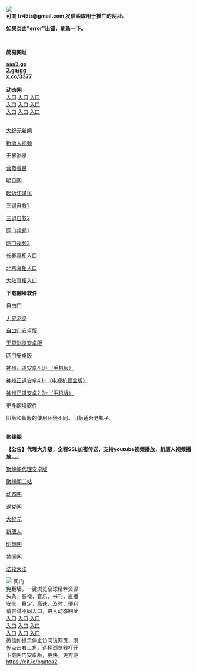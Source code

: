 <td align="center"><a target="_blank" href="https://raw.githubusercontent.com/szzd1/szzd1.github.io/master/1.JPG"><img src="https://raw.githubusercontent.com/szzd1/2/master/6.JPG" style="max-width:100%;"></a></td><br>
<strong>可向 fr45tr@gmail.com 发信索取用于推广的网址。</strong>
<p><strong>如果页面"error"出错，刷新一下。</strong></p>
<br>
<p><strong>简易网址</strong></p>
<strong><a href="http://aaa3.gq">aaa3.gq</a></strong><br>
<strong><a href="http://2.gp/gg">2.gp/gg</a></strong><br>
<strong><a href="http://x.co/3377">x.co/3377</a></strong><br>
<br>
<strong>动态网</strong>
<br>
      <a href="http://t.cn/RBvEx04" rel="nofollow">入口</a>
      <a href="http://219.85.104.170/1" rel="nofollow">入口</a>
      <a href="http://ftxdwcv.yspjgjq.gq/70cdtw" rel="nofollow">入口</a><br>
      <a href="http://ftxdwcv.yspjgjq.gq/70ydtw" rel="nofollow">入口</a>
      <a href="http://ftxdwcv.yspjgjq.gq/70ip03dw" rel="nofollow">入口</a>
      <a href="http://ftxdwcv.yspjgjq.gq/70fdtw" rel="nofollow">入口</a><br>
      <a href="http://ftxdwcv.yspjgjq.gq/70sdtw" rel="nofollow">入口</a>
      <a href="http://ftxdwcv.yspjgjq.gq/70ip04dw" rel="nofollow">入口</a>
      <a href="http://ftxdwcv.yspjgjq.gq/70hdtw" rel="nofollow">入口</a><br>

<br>
<p><a href="http://t.cn/RBvEJzc" rel="nofollow">大纪元新闻</a></p>
<p><a href="http://t.cn/RBvEJaB" rel="nofollow">新唐人视频</a></p>
<p><a href="http://t.cn/RBvEi7r" rel="nofollow">无界浏览</a></p>
<p><a href="http://ftxdwcv.yspjgjq.gq/70gqg" rel="nofollow">营救善良</a></p>
<p><a href="http://ftxdwcv.yspjgjq.gq/mjw" rel="nofollow">明见网</a></p>
<p><a href="http://ftxdwcv.yspjgjq.gq/70gsj" rel="nofollow">起诉江泽民</a></p>
<p><a href="http://t.cn/RBvExM9">三退自救1</a></p>
<p><a href="http://ftxdwcv.yspjgjq.gq/szmst" rel="nofollow">三退自救2</a></p>
<p><a href="http://t.cn/RBvEM3P" rel="nofollow">网门视频1</a></p>
<p><a href="http://aouvb.olodzq.gq" rel="nofollow">网门视频2</a></p>
<p><a href="https://s3.amazonaws.com/ogate/show.htm?r873651&amp;from=852" rel="nofollow">长春真相入口</a></p>
<p><a href="https://s3.amazonaws.com/ogate/show.htm?r873649&amp;from=852" rel="nofollow">北京真相入口</a></p>
<p><a href="https://s3.amazonaws.com/ogate/show.htm?r873656&amp;from=852 rel="nofollow">大陆真相入口</a><br></p>
<p><p><strong>下载翻墙软件</strong></p>


<p><a href="https://git.io/fgp" rel="nofollow">自由门</a></p>
<p><a href="https://git.io/vEJlj rel="nofollow">无界浏览</a></p>
<p><a href="https://git.io/fgma" rel="nofollow">自由门安卓版</a></p>
<p><a href="https://s3.amazonaws.com/693/um.apk" rel="nofollow">无界浏览安卓版</a></p>
<p><a href="https://git.io/ogatea2">网门安卓版</a></p>
<p><a href="https://git.io/vQjqe" rel="nofollow">神州正道安卓4.0+（手机版）</a></p>
<p><a href="https://git.io/vAonz" rel="nofollow">神州正道安卓4.1+（电视机顶盒版）</a></p>
<p><a href="https://git.io/vA5GO" rel="nofollow">神州正道安卓2.3+（手机版）</a></p>
<p><a href="https://github.com/bannedbook/fanqiang/wiki">更多翻墙软件</a></p>
旧版和新版的使用环境不同。旧版适合老机子。<br>


<br>
<p><strong>聚缘阁</strong></p>
<p><strong>【公告】代理大升级，全程SSL加密传送，支持youtube视频播放，新唐人视频播放。。。</strong></p>
<p><a href="https://github.com/hao369/a/raw/master/j8.apk">聚缘阁代理安卓版</a></p>
<p><a href="https://x.co/jygtz/" rel="nofollow">聚缘阁二站</a></p>
<p><a href="https://x.co/jygtz/" rel="nofollow">动态网</a></p>
<p><a href="https://x.co/jygtz/" rel="nofollow">退党网</a></p>
<p><a href="https://x.co/jygtz/" rel="nofollow">大纪元</a></p>
<p><a href="https://x.co/jygtz/" rel="nofollow">新唐人</a></p>
<p><a href="https://x.co/jygtz/" rel="nofollow">明慧网</a></p>
<p><a href="https://x.co/jygtz/" rel="nofollow">禁闻网</a></p>
<p><a href="https://x.co/jygtz/" rel="nofollow">法轮大法</a></p>
<td align="center"><a target="_blank" href="https://cloud.githubusercontent.com/assets/11880933/13434984/f430fae2-e012-11e5-814f-c2df1e82b247.jpg"><img src="https://cloud.githubusercontent.com/assets/11880933/13434984/f430fae2-e012-11e5-814f-c2df1e82b247.jpg" style="max-width:100%;"></a></td>
  </tr>
  <tr>
    <td align="center">网门<br>
      免翻墙，一键浏览全球精粹资源<br>
      头条，影视，音乐，书刊，直播<br>
      安全，稳定，高速，及时，便利<br>
    </td>
  </tr><tr>
    <td align="center">请尝试不同入口，进入动态网址<br>      
      <a href="https://s3.us-east-2.amazonaws.com/ogateh/show.htm?from=852" rel="nofollow">入口</a>
      <a href="https://s3.eu-west-2.amazonaws.com/ogatel/show.htm?from=852" rel="nofollow">入口</a>
      <a href="https://s3.amazonaws.com/ogate/show.htm?from=852" rel="nofollow">入口</a><br>
      <a href="https://s3.ap-northeast-2.amazonaws.com/ogates/show.htm?from=852" rel="nofollow">入口</a>
      <a href="https://s3.eu-central-1.amazonaws.com/ogatef/show.htm?from=852" rel="nofollow">入口</a>
      <a href="https://s3.ap-south-1.amazonaws.com/ogatem/show.htm?from=852" rel="nofollow">入口</a><br>
      <a href="https://s3-us-west-1.amazonaws.com/ogaten/show.htm?from=852" rel="nofollow">入口</a>
      <a href="https://s3.ca-central-1.amazonaws.com/ogatec/show.htm?from=852" rel="nofollow">入口</a>
      <a href="https://s3-ap-northeast-1.amazonaws.com/ogatet/show.htm?from=852" rel="nofollow">入口</a><br>
      微信如提示停止访问该网页，须<br>
      先点击右上角，选择浏览器打开<br>
    </td>
  </tr>
  <tr>
    <td align="center">
      下载网门安卓版，更快，更方便<br><a href="https://raw.githubusercontent.com/oGate2/up/master/oGate.apk" rel="nofollow">https://git.io/ogatea2</a><br>
